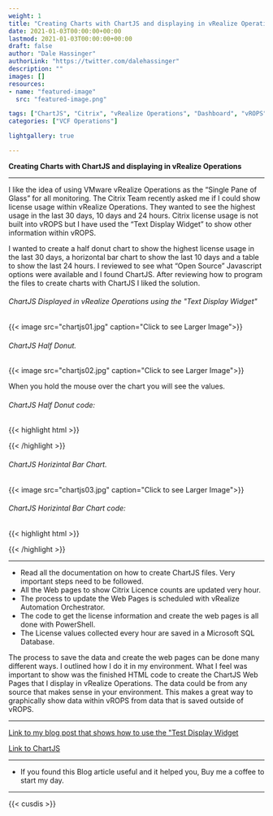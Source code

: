 ```yaml
---
weight: 1
title: "Creating Charts with ChartJS and displaying in vRealize Operations"
date: 2021-01-03T00:00:00+00:00
lastmod: 2021-01-03T00:00:00+00:00
draft: false
author: "Dale Hassinger"
authorLink: "https://twitter.com/dalehassinger"
description: ""
images: []
resources:
- name: "featured-image"
  src: "featured-image.png"

tags: ["ChartJS", "Citrix", "vRealize Operations", "Dashboard", "vROPS", "VMware Aria"]
categories: ["VCF Operations"]

lightgallery: true

---
```


**Creating Charts with ChartJS and displaying in vRealize Operations**

<!--more-->

---

I like the idea of using VMware vRealize Operations as the “Single Pane of Glass” for all monitoring.  The Citrix Team recently asked me if I could show license usage within vRealize Operations. They wanted to see the highest usage in the last 30 days, 10 days and 24 hours. Citrix license usage is not built into vROPS but I have used the “Text Display Widget” to show other information within vROPS.

I wanted to create a half donut chart to show the highest license usage in the last 30 days, a horizontal bar chart to show the last 10 days and a table to show the last 24 hours.  I reviewed to see what “Open Source” Javascript options were available and I found ChartJS. After reviewing how to program the files to create charts with ChartJS I liked the solution. 

###### ChartJS Displayed in vRealize Operations using the "Text Display Widget"

{{< image src="chartjs01.jpg" caption="Click to see Larger Image">}}  

###### ChartJS Half Donut. 

{{< image src="chartjs02.jpg" caption="Click to see Larger Image">}}  

When you hold the mouse over the chart you will see the values.

###### ChartJS Half Donut code:

{{< highlight html >}}
<html>
<head>
  <title>Citrix Licensing Count</title>
  <script src="https://cdn.jsdelivr.net/npm/chart.js@2.9.4/dist/Chart.min.js"></script>
</head>
<body>
<body>
    <div style="width:95%">
    <canvas id="doughnut-chart"></canvas>
    </div>
	<script>
		new Chart(document.getElementById("doughnut-chart"), {
			type: 'doughnut',
			data: {
			labels: ["Used","Total"],
			datasets: [
				{
        label: "Peak Usage",
				backgroundColor: ["#28B463","#808B96"],
				data: [1682,8000]
				}
			]
			},
			options: {
			title: {
				display: true,
				text: 'Citrix License Usage (MPS_PLT_CCU)',
			},
			rotation: 1 * Math.PI,
			circumference: 1 * Math.PI
			}
		});
  </script>
</body>
</html>
{{< /highlight >}}


###### ChartJS Horizintal Bar Chart. 

{{< image src="chartjs03.jpg" caption="Click to see Larger Image">}}  

###### ChartJS Horizintal Bar Chart code:

{{< highlight html >}}
<html>
<head>
  <title>Citrix Licensing Count</title>
  <script src="https://cdn.jsdelivr.net/npm/chart.js@2.9.4/dist/Chart.min.js"></script>
</head>
<body>
    <div style="width:95%">
    <canvas id="bar-chart-horizontal"></canvas>
    </div>
    <script>
		new Chart(document.getElementById("bar-chart-horizontal"), {
			type: "horizontalBar",
			data: {
			labels: ["01/03/2021","01/02/2021","01/01/2021","12/31/2020","12/30/2020","12/29/2020","12/28/2020","12/27/2020","12/26/2020","12/25/2020","Total Licences"],
			datasets: [
				{
				label: "Peak Usage",
				backgroundColor: ["#28B463", "#28B463","#28B463","#28B463","#28B463","#28B463","#28B463","#28B463","#28B463","#28B463","#808B96"],
				data: [249,318,302,1402,1535,1498,1516,271,273,269,8000]
				}
			]
			},
			options: {
			legend: { display: false },
			title: {
				display: true,
				text: "Citrix License Usage (MPS_PLT_CCU)"
			}
			}
		});	
  </script>
</body>
</html>
{{< /highlight >}}

---

* Read all the documentation on how to create ChartJS files.  Very important steps need to be followed.
* All the Web pages to show Citrix Licence counts are updated very hour.
* The process to update the Web Pages is scheduled with vRealize Automation Orchestrator.
* The code to get the license information and create the web pages is all done with PowerShell.
* The License values collected every hour are saved in a Microsoft SQL Database.

The process to save the data and create the web pages can be done many different ways. I outlined how I do it in my environment. What I feel was important to show was the finished HTML code to create the ChartJS Web Pages that I display in vRealize Operations.  The data could be from any source that makes sense in your environment. This makes a great way to graphically show data within vROPS from data that is saved outside of vROPS.

---

<a href="../text-display-widget/" target="_blank">Link to my blog post that shows how to use the "Test Display Widget</a>

<a href="https://www.chartjs.org" target="_blank">Link to ChartJS</a>

---

* If you found this Blog article useful and it helped you, Buy me a coffee to start my day.  

<center>
<script type="text/javascript" src="https://cdnjs.buymeacoffee.com/1.0.0/button.prod.min.js" data-name="bmc-button" data-slug="dalehassinger" data-color="#FFDD00" data-emoji=""  data-font="Cookie" data-text="Buy me a coffee" data-outline-color="#000000" data-font-color="#000000" data-coffee-color="#ffffff" ></script>
</center>

---

{{< cusdis >}}